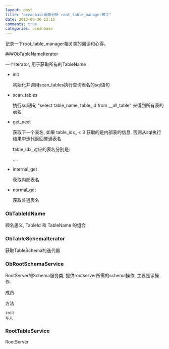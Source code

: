 ```yaml
---
layout: post
title: "oceanbase源码分析-root_table_manager相关"
date: 2013-09-26 12:15
comments: true
categories: oceanbase
---
```

 
记录一下root_table_manager相关类的阅读和心得。

<!-- more -->

###ObTableNameIterator

一个Iterator, 用于获取所有的TableName

* init

  初始化并调用scan_tables执行查询表名的sql语句   

* scan_tables

  执行sql语句 "select table_name, table_id from __all_table" 来得到所有表的表名

* get_next

  获取下一个表名, 如果 table_idx_ < 3 获取的是内部表的信息, 否则从sql执行结果中迭代返回普通表名

  table_idx_对应的表名分别是:

  ....

* internal_get

  获取内部表名

* normal_get

  获取普通表名 

###	ObTableIdName

顾名思义, TableId 和 TableName 的组合

### ObTableSchemaIterator

获取TableSchema的迭代器

### ObRootSchemaService

RootServer的Schema服务类, 提供rootserver所需的schema操作, 主要是读操作. 

成员
	
方法

	init
	写入
### RootTableService

RootServer
